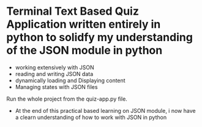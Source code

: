 # Terminal Text Based Quiz Application written entirely in python to solidfy my understanding of the JSON module in python


* working extensively with JSON
* reading and writing JSON data 
* dynamically loading and Displaying content
* Managing states with JSON files

Run the whole project from the quiz-app.py file.
* At the end of this practical based learning on JSON module, i now have a clearn understanding of how to work with JSON in python
